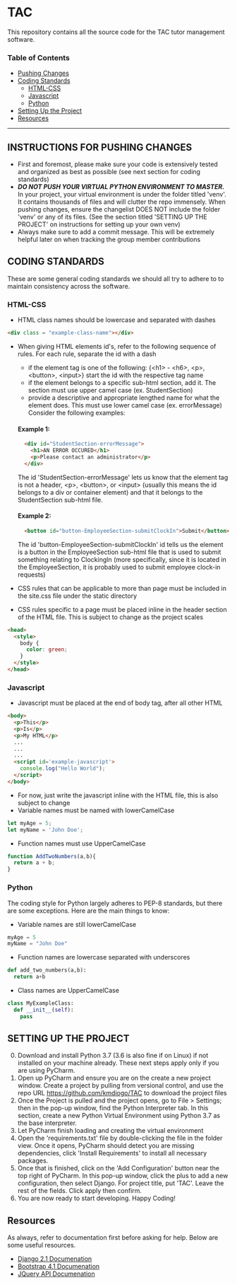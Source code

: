 # TAC
This repository contains all the source code for the TAC tutor management software.

### Table of Contents
* [Pushing Changes](#instructions-for-pushing-changes)  
* [Coding Standards](#coding-standards)  
   - [HTML-CSS](#html-css)  
   - [Javascript](#javascript)  
   - [Python](#python)  
* [Setting Up the Project](#setting-up-the-project)  
* [Resources](#resources)  

--- 
 
## INSTRUCTIONS FOR PUSHING CHANGES
* First and foremost, please make sure your code is extensively tested and organized as best as possible (see next section for coding standards)
* ***DO NOT PUSH YOUR VIRTUAL PYTHON ENVIRONMENT TO MASTER.*** In your project, your virtual environment is under the folder titled 'venv'. It contains thousands of files and will clutter the repo immensely. When pushing changes, ensure the changelist DOES NOT include the folder 'venv' or any of its files. (See the section titled 'SETTING UP THE PROJECT' on instructions for setting up your own venv)
* Always make sure to add a commit message. This will be extremely helpful later on when tracking the group member contributions


## CODING STANDARDS
These are some general coding standards we should all try to adhere to to maintain consistency across the software.
### HTML-CSS
* HTML class names should be lowercase and separated with dashes
```HTML
<div class = "example-class-name"></div>
```
* When giving HTML elements id's, refer to the following sequence of rules. For each rule, separate the id with a dash
  - if the element tag is one of the following: 
    {\<h1\> - \<h6\>, \<p\>, \<button\>, \<input\>}
    start the id with the respective tag name
  - if the element belongs to a specific sub-html section, add it. The section must use upper camel case (ex. StudentSection)
  - provide a descriptive and appropriate lengthed name for what the element does. This must use lower camel case (ex. errorMessage)
  Consider the following examples:
  
  #### Example 1:
  ```HTML
    <div id="StudentSection-errorMessage">
      <h1>AN ERROR OCCURED</h1>
      <p>Please contact an administrator</p>
    </div>
  ```
  The id 'StudentSection-errorMessage' lets us know that the element tag is not a header, \<p\>, \<button\>, or \<input\> (usually this means the   id belongs to a div or container element) and that it belongs to the StudentSection sub-html file.
  
  #### Example 2:
  ```HTML
    <button id="button-EmployeeSection-submitClockIn">Submit</button>
  ```
  The id 'button-EmployeeSection-submitClockIn' id tells us the element is a button in the EmployeeSection sub-html file that is used     to submit something relating to ClockingIn (more specifically, since it is located in the EmployeeSection, it is probably used to       submit employee clock-in requests)
* CSS rules that can be applicable to more than page must be included in the site.css file under the static directory
* CSS rules specific to a page must be placed inline in the header section of the HTML file. This is subject to change as the project scales
```HTML
<head>
  <style>
    body {
      color: green;
    }
  </style>
</head>
```
### Javascript
* Javascript must be placed at the end of body tag, after all other HTML
```HTML
<body>
  <p>This</p>
  <p>Is</p>
  <p>My HTML</p>
  ...
  ...
  ...
  <script id='example-javascript'>
    console.log("Hello World");
  </script>
</body>
```
* For now, just write the javascript inline with the HTML file, this is also subject to change
* Variable names must be named with lowerCamelCase
```Javascript
let myAge = 5;
let myName = 'John Doe';
```
* Function names must use UpperCamelCase
```Javascript
function AddTwoNumbers(a,b){
  return a + b;
}
```

### Python
The coding style for Python largely adheres to PEP-8 standards, but there are some exceptions. Here are the main things to know:
* Variable names are still lowerCamelCase
```Python
myAge = 5
myName = "John Doe"
```
* Function names are lowercase separated with underscores
```Python
def add_two_numbers(a,b):
  return a+b
```
* Class names are UpperCamelCase
```Python
class MyExampleClass:
  def __init__(self):
    pass
```


## SETTING UP THE PROJECT
0. Download and install Python 3.7 (3.6 is also fine if on Linux) if not installed on your machine already. These next steps apply only if you are using PyCharm.
1. Open up PyCharm and ensure you are on the create a new project window. Create a project by pulling from versional control, and use the repo URL https://github.com/kmdiogo/TAC to download the project files
2. Once the Project is pulled and the project opens, go to File > Settings; then in the pop-up window, find the Python Interpreter tab. In this section, create a new Python Virtual Environment using Python 3.7 as the base interpreter.
3. Let PyCharm finish loading and creating the virtual environment
4. Open the 'requirements.txt' file by double-clicking the file in the folder view. Once it opens, PyCharm should detect you are missing dependencies, click 'Install Requirements' to install all necessary packages.
5. Once that is finished, click on the 'Add Configuration' button near the top right of PyCharm. In this pop-up window, click the plus to add a new configuration, then select Django. For project title, put 'TAC'. Leave the rest of the fields. Click apply then confirm.
6. You are now ready to start developing. Happy Coding!

## Resources
As always, refer to documentation first before asking for help. Below are some useful resources.
* [Django 2.1 Documenation](https://docs.djangoproject.com/en/2.1/)
* [Bootstrap 4.1 Documenation](https://getbootstrap.com/docs/4.1/getting-started/introduction/)
* [JQuery API Documenation](https://api.jquery.com/)
